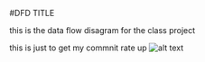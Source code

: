 #DFD TITLE

this is the data flow disagram for the class project


this is just to get my commnit rate up
![alt text][logo]

[logo]:<img width="407" alt="dfdpractice 1-osscheck" src="C:\Users\afa\Desktop\OSS.PNG">
